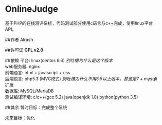 # OnlineJudge
基于PHP的在线测评系统，代码测试部分使用c语言与c++完成，使用linux平台API。

##作者
Alrash

##许可证
**GPL v2.0**

##依赖
平台: linux(centos 6.6) *别吐槽为什么是这个版本*<br>
web服务器: nginx<br>
前端语言: html + javascript + css<br>
后端语言: php5.3 (MVC模式) *别吐槽为什么不用5.5以上版本，甚至是7* + mysqli扩展<br>
数据库: MySQL/MariaDB<br>
测试编译环境: c/c++(gcc 5.2) java(openjdk 1.8) python(python 3.5)

##其余
暂时目标：完成整个系统

未来目标：优化
